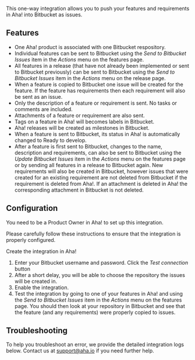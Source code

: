 This one-way integration allows you to push your features and requirements in Aha! into Bitbucket as issues. 

## Features

* One Aha! product is associated with one Bitbucket respository.
* Individual features can be sent to Bitbucket using the _Send to Bitbucket Issues_ item in the _Actions_ menu on the features page.
* All features in a release (that have not already been implemented or sent to Bitbucket previously) can be sent to Bitbucket using the _Send to Bitbucket Issues_ item in the _Actions_ menu on the release page.
* When a feature is copied to Bitbucket one issue will be created for the feature. If 
  the feature has requirements then each requirement will also be sent as an issue.
* Only the description of a feature or requirement is sent. No tasks or comments are included. 
* Attachments of a feature or requirement are also sent.
* Tags on a feature in Aha! will becomes labels in Bitbucket.
* Aha! releases will be created as milestones in Bitbucket.
* When a feature is sent to Bitbucket, its status in Aha! is automatically changed to Ready to develop.
* After a feature is first sent to Bitbucket, changes to the name, description and requirements, can also be sent to Bitbucket using the _Update Bitbucket Issues_ item in the _Actions_ menu on the features page or by sending all features in a release to Bitbucket again. New requirements will also be created in Bitbucket, however issues that were created for an existing requirement are not deleted from Bitbucket if the requirement is deleted from Aha!. If an attachment is deleted in Aha! the corresponding attachment in Bitbucket is not deleted. 


## Configuration

You need to be a Product Owner in Aha! to set up this integration.

Please carefully follow these instructions to ensure that the integration is properly configured.

Create the integration in Aha!

1. Enter your Bitbucket username and password. Click the _Test connection_ button
2. After a short delay, you will be able to choose the repository the issues will be created in.
3. Enable the integration.
4. Test the integration by going to one of your features in Aha! and using the _Send to Bitbucket Issues_ item in the _Actions_ menu on the features page. You should then look at your repository in Bitbucket and see that the feature (and any requirements) were properly copied to issues. 


## Troubleshooting

To help you troubleshoot an error, we provide the detailed integration logs below. Contact us at support@aha.io if you need further help.
